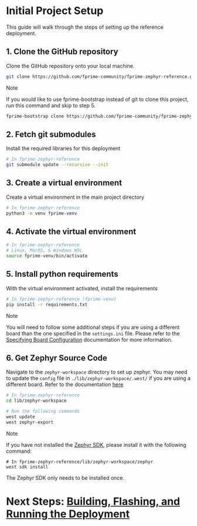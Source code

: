 # Initial Project Setup

This guide will walk through the steps of setting up the reference deployment.

<!-- TODO: UPDATE REPO NAME -->
## 1. Clone the GitHub repository
Clone the GitHub repository onto your local machine.
```sh
git clone https://github.com/fprime-community/fprime-zephyr-reference.git
```

> [!NOTE]
> If you would like to use fprime-bootstrap instead of git to clone this project, run this command and skip to step 5.
> ```sh
> fprime-bootstrap clone https://github.com/fprime-community/fprime-zephyr-reference.git
> ```

## 2. Fetch git submodules
Install the required libraries for this deployment
```sh
# In fprime-zephyr-reference
git submodule update --recursive --init
```

## 3. Create a virtual environment
Create a virtual environment in the main project directory

```sh
# In fprime-zephyr-reference
python3 -m venv fprime-venv
```

## 4. Activate the virtual environment

```sh
# In fprime-zephyr-reference
# Linux, MacOS, & Windows WSL
source fprime-venv/bin/activate
```

## 5. Install python requirements
With the virtual environment activated, install the requirements
```sh
# In fprime-zephyr-reference (fprime-venv)
pip install -r requirements.txt
```

 > [!NOTE]
 > You will need to follow some additional steps if you are using a different board than the one specified in the `settings.ini` file. Please refer to the [Specifying Board Configuration][specifying-board-configuration] documentation for more information.


## 6. Get Zephyr Source Code
Navigate to the `zephyr-workspace` directory to set up zephyr. You may need to update the `config` file in `./lib/zephyr-workspace/.west/` if you are using a different board. Refer to the documentation [here][specifying-board-configuration]
```sh
# In fprime-zephyr-reference
cd lib/zephyr-workspace

# Run the following commands
west update
west zephyr-export
```

> [!NOTE]
> If you have not installed the [Zephyr SDK](https://docs.zephyrproject.org/latest/develop/toolchains/zephyr_sdk.html#toolchain-zephyr-sdk), please install it with the following command:
> ```shell
> # In fprime-zephyr-reference/lib/zephyr-workspace/zephyr
> west sdk install
> ```
> The Zephyr SDK only needs to be installed once.

# Next Steps: [Building, Flashing, and Running the Deployment][build-flash-run]

<!-- Links -->
[build-flash-run]: ./build-flash-run.md
[specifying-board-configuration]: ../additional-resources/specifying-board-configuration.md
